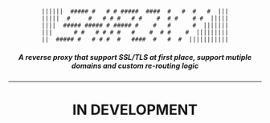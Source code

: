 <div align="center">

```
||||||  ##### #   # # #####  ####  #   #  #   #  |||
|||||  #     #   # # #   # #    #  # #    # #  |||||
||||  ##### ##### # ##### #    #   #      #  |||||||
|||      # #   # # # #   #    #  # #    #  |||||||||
||  ##### #   # # #  #   ####  #   #  #  |||||||||||
```

  <h5>A reverse proxy that support SSL/TLS at first place, support mutiple domains and custom re-routing logic</h5>
</div>
<hr>

<div align="center">
  <h1>IN DEVELOPMENT</h1>
</div>
